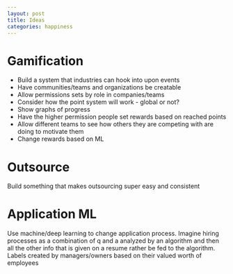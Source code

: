 ```yaml
---
layout: post 
title: Ideas
categories: happiness
---
```


# Gamification 

* Build a system that industries can hook into upon events 
* Have communities/teams and organizations be creatable 
* Allow permissions sets by role in companies/teams  
* Consider how the point system will work - global or not? 
* Show graphs of progress 
* Have the higher permission people set rewards based on reached points 
* Allow different teams to see how others they are competing with are doing to motivate them 
* Change rewards based on ML

# Outsource

Build something that makes outsourcing super easy and consistent

# Application ML 

Use machine/deep learning to change application process.  Imagine hiring processes as a combination of q and a analyzed by an algorithm and then all the other info that is given on a resume rather be fed to the algorithm. Labels created by managers/owners based on their valued worth of employees 

